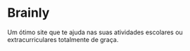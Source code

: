 # Brainly
Um ótimo site que te ajuda nas suas atividades escolares ou extracurriculares totalmente de graça.
